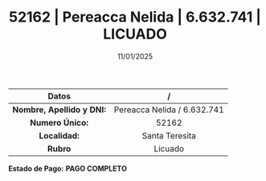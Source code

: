 ﻿---
title: 52162 | Pereacca Nelida | 6.632.741 | LICUADO
date: 11/01/2025
draft: false
tags: ['santa-teresita', 'titular', 'licuado']
---

|          **Datos**          |  /  |
|:---------------------------:|:---:|
| **Nombre, Apellido y DNI:** | Pereacca Nelida / 6.632.741 |
|      **Numero Único:**      | 52162 |
|        **Localidad:**       | Santa Teresita |
|          **Rubro**          | Licuado |

**Estado de Pago:** **PAGO COMPLETO**
